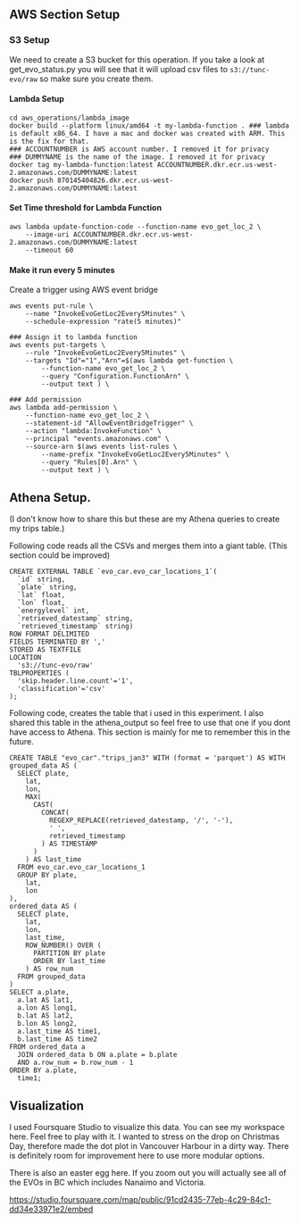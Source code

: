 ## AWS Section Setup

### S3 Setup
We need to create a S3 bucket for this operation. If you take a look at get_evo_status.py you will see that it will upload csv files to `s3://tunc-evo/raw` so make sure you create them.

#### Lambda Setup
```
cd aws_operations/lambda_image
docker build --platform linux/amd64 -t my-lambda-function . ### lambda is default x86_64. I have a mac and docker was created with ARM. This is the fix for that.
### ACCOUNTNUMBER is AWS account number. I removed it for privacy
### DUMMYNAME is the name of the image. I removed it for privacy
docker tag my-lambda-function:latest ACCOUNTNUMBER.dkr.ecr.us-west-2.amazonaws.com/DUMMYNAME:latest
docker push 870145404826.dkr.ecr.us-west-2.amazonaws.com/DUMMYNAME:latest
```

#### Set Time threshold for Lambda Function
```
aws lambda update-function-code --function-name evo_get_loc_2 \
    --image-uri ACCOUNTNUMBER.dkr.ecr.us-west-2.amazonaws.com/DUMMYNAME:latest
    --timeout 60
```

#### Make it run every 5 minutes
Create a trigger using AWS event bridge
```
aws events put-rule \
    --name "InvokeEvoGetLoc2Every5Minutes" \
    --schedule-expression "rate(5 minutes)" 

### Assign it to lambda function
aws events put-targets \
    --rule "InvokeEvoGetLoc2Every5Minutes" \
    --targets "Id"="1","Arn"=$(aws lambda get-function \
        --function-name evo_get_loc_2 \
        --query "Configuration.FunctionArn" \
        --output text ) \

### Add permission
aws lambda add-permission \
    --function-name evo_get_loc_2 \
    --statement-id "AllowEventBridgeTrigger" \
    --action "lambda:InvokeFunction" \
    --principal "events.amazonaws.com" \
    --source-arn $(aws events list-rules \
        --name-prefix "InvokeEvoGetLoc2Every5Minutes" \
        --query "Rules[0].Arn" \
        --output text ) \
```
## Athena Setup.
(I don't know how to share this but these are my Athena queries to create my trips table.)

Following code reads all the CSVs and merges them into a giant table. (This section could be improved)
```
CREATE EXTERNAL TABLE `evo_car.evo_car_locations_1`(
  `id` string, 
  `plate` string, 
  `lat` float, 
  `lon` float, 
  `energylevel` int, 
  `retrieved_datestamp` string, 
  `retrieved_timestamp` string)
ROW FORMAT DELIMITED
FIELDS TERMINATED BY ',' 
STORED AS TEXTFILE
LOCATION
  's3://tunc-evo/raw'
TBLPROPERTIES (
  'skip.header.line.count'='1',
  'classification'='csv'
);
```
Following code, creates the table that i used in this experiment. I also shared this table in the athena_output so feel free to use that one if you dont have access to Athena. This section is mainly for me to remember this in the future.
```
CREATE TABLE "evo_car"."trips_jan3" WITH (format = 'parquet') AS WITH grouped_data AS (
  SELECT plate,
    lat,
    lon,
    MAX(
      CAST(
        CONCAT(
          REGEXP_REPLACE(retrieved_datestamp, '/', '-'),
          ' ',
          retrieved_timestamp
        ) AS TIMESTAMP
      )
    ) AS last_time
  FROM evo_car.evo_car_locations_1
  GROUP BY plate,
    lat,
    lon
),
ordered_data AS (
  SELECT plate,
    lat,
    lon,
    last_time,
    ROW_NUMBER() OVER (
      PARTITION BY plate
      ORDER BY last_time
    ) AS row_num
  FROM grouped_data
)
SELECT a.plate,
  a.lat AS lat1,
  a.lon AS long1,
  b.lat AS lat2,
  b.lon AS long2,
  a.last_time AS time1,
  b.last_time AS time2
FROM ordered_data a
  JOIN ordered_data b ON a.plate = b.plate
  AND a.row_num = b.row_num - 1
ORDER BY a.plate,
  time1;
```

## Visualization
I used Foursquare Studio to visualize this data. You can see my workspace here. Feel free to play with it. I wanted to stress on the drop on Christmas Day, therefore made the dot plot in Vancouver Harbour in a dirty way. There is definitely room for improvement here to use more modular options.

There is also an easter egg here. If you zoom out you will actually see all of the EVOs in BC which includes Nanaimo and Victoria.

https://studio.foursquare.com/map/public/91cd2435-77eb-4c29-84c1-dd34e33971e2/embed
